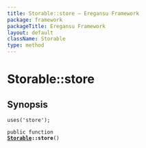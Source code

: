 ```yaml
---
title: Storable::store — Eregansu Framework
package: framework
packageTitle: Eregansu Framework
layout: default
className: Storable
type: method
---
```


# Storable::store

## Synopsis

<code>uses('store');</code>

<code>public function <b><a href="Storable">Storable</a>::store</b>()</code>

